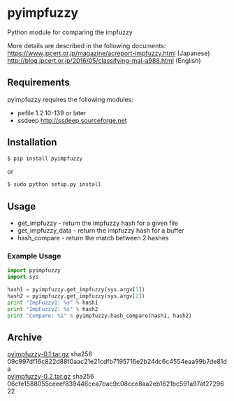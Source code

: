 # pyimpfuzzy
  Python module for comparing the impfuzzy

  More details are described in the following documents:   
  https://www.jpcert.or.jp/magazine/acreport-impfuzzy.html (Japanese)   
  http://blog.jpcert.or.jp/2016/05/classifying-mal-a988.html (English)

## Requirements
  pyimpfuzzy requires the following modules:

  * pefile 1.2.10-139 or later
  * ssdeep http://ssdeep.sourceforge.net

## Installation

```bash
$ pip install pyimpfuzzy
```
or
```bash
$ sudo python setup.py install
```

## Usage
  * get_impfuzzy - return the impfuzzy hash for a given file
  * get_impfuzzy_data - return the impfuzzy hash for a buffer
  * hash_compare - return the match between 2 hashes

### Example Usage

```python
import pyimpfuzzy
import sys

hash1 = pyimpfuzzy.get_impfuzzy(sys.argv[1])
hash2 = pyimpfuzzy.get_impfuzzy(sys.argv[2])
print "ImpFuzzy1: %s" % hash1
print "ImpFuzzy2: %s" % hash2
print "Compare: %i" % pyimpfuzzy.hash_compare(hash1, hash2)
```
## Archive
  [pyimpfuzzy-0.1.tar.gz](https://pypi.python.org/packages/9b/f9/3abdd7e0e2cbfe3328260c06e38e693d86d54b95e9954a7ca6b953005513/pyimpfuzzy-0.1.tar.gz) sha256 09c997df16c822d88f0aac21e21cdfb7195716e2b24dc6c4554eaa99b7de81da  
  [pyimpfuzzy-0.2.tar.gz](https://pypi.python.org/packages/41/46/f01a1730da6b0a7e91a861b69ce1f79f244487ff1e4c05c30dba5cb22eea/pyimpfuzzy-0.2.tar.gz) sha256 06cfe1588055ceeef839446cea7bac9c08cce8aa2eb1621bc591a97af2729622
